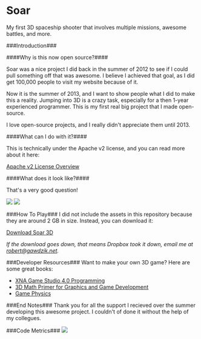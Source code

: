 Soar
====

My first 3D spaceship shooter that involves multiple missions, awesome battles, and more.

###Introduction###

####Why is this now open source?####

Soar was a nice project I did back in the summer of 2012 to see if I could pull something off that was awesome.
I believe I achieved that goal, as I did get 100,000 people to visit my website because of it.

Now it is the summer of 2013, and I want to show people what I did to make this a reality. Jumping into 3D is a crazy
task, especially for a then 1-year experienced programmer. This is my first real big project that I made open-source.

I love open-source projects, and I really didn't appreciate them until 2013. 

####What can I do with it?####

This is technically under the Apache v2 license, and you can read more about it here:

[Apache v2 License Overview](http://www.tldrlegal.com/license/apache-license-2.0-(apache-2.0))

####What does it look like?####

That's a very good question!

![](http://i.imgur.com/3jwHw.jpg)
![](http://i.imgur.com/pcC2a.jpg)

###How To Play###
I did not include the assets in this repository because they are around 2 GB in size. 
Instead, you can download it:

[Download Soar 3D](https://dl.dropbox.com/u/92848165/soar3Dsetup.msi)

*If the download goes down, that means Dropbox took it down, email me at robert@gawdzik.net.*

###Developer Resources###
Want to make your own 3D game?
Here are some great books:

 - [XNA Game Studio 4.0 Programming](http://www.amazon.ca/books/dp/0672333457)
 - [3D Math Primer for Graphics and Game Development](http://www.amazon.com/Primer-Graphics-Development-Wordware-Library/dp/1556229119)
 - [Game Physics](http://www.amazon.com/Game-Physics-David-H-Eberly/dp/0123749034/ref=sr_1_1?s=books&ie=UTF8&qid=1374205664&sr=1-1&keywords=3d+game+physics)


###End Notes###
Thank you for all the support I recieved over the summer developing this awesome project. I couldn't of done
it without the help of my collegues.

###Code Metrics###
![](http://i.imgur.com/oEDqT0y.png)
